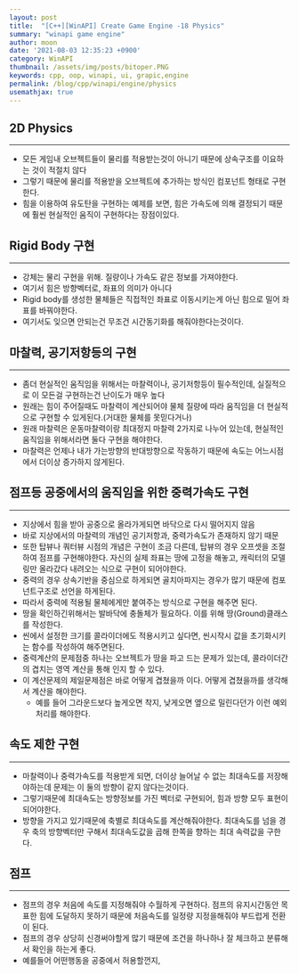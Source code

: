 ```yaml
---
layout: post
title:  "[C++][WinAPI] Create Game Engine -18 Physics"
summary: "winapi game engine"
author: moon
date: '2021-08-03 12:35:23 +0900'
category: WinAPI
thumbnail: /assets/img/posts/bitoper.PNG
keywords: cpp, oop, winapi, ui, grapic,engine
permalink: /blog/cpp/winapi/engine/physics
usemathjax: true
---
```

## 2D Physics

---

- 모든 게임내 오브젝트들이 물리를 적용받는것이 아니기 때문에 상속구조를 이요하는 것이 적절치 않다
- 그렇기 때문에 물리를 적용받을 오브젝트에 추가하는 방식인 컴포넌트 형태로 구현한다.
- 힘을 이용하여 유도탄을 구현하는 예제를 보면, 힘은 가속도에 의해 결정되기 때문에 훨씬 현실적인 움직이 구현하다는 장점이있다.

## Rigid Body 구현

---

- 강체는 물리 구현을 위해. 질량이나 가속도 같은 정보를 가져야한다.
- 여기서 힘은 방향벡터로, 좌표의 의미가 아니다
- Rigid body를 생성한 물체들은 직접적인 좌표로 이동시키는게 아닌 힘으로 밀어 좌표를 바꿔야한다.
- 여기서도 잊으면 안되는건 무조건 시간동기화를 해줘야한다는것이다.

## 마찰력, 공기저항등의 구현

---

- 좀더 현실적인 움직임을 위해서는 마찰력이나, 공기저항등이 필수적인데, 실질적으로 이 모든걸 구현하는건 난이도가 매우 높다
- 원래는 힘이 주어질때도 마찰력이 계산되어야 물체 질량에 따라 움직임을 더 현실적으로 구현할 수 있게된다.(거대한 물체를 못믿다거나)
- 원래 마찰력은 운동마찰력이랑 최대정지 마찰력 2가지로 나누어 있는데, 현실적인 움직임을 위해서라면 둘다 구현을 해야한다.
- 마찰력은 언제나 내가 가는방향의 반대방향으로 작동하기 때문에 속도는 어느시점에서 더이상 증가하지 않게된다.

## 점프등 공중에서의 움직임을 위한 중력가속도 구현

---

- 지상에서 힘을 받아 공중으로 올라가게되면 바닥으로 다시 떨어지지 않음
- 바로 지상에서의 마찰력의 개념인 공기저항과, 중력가속도가 존재하지 않기 때문
- 또한 탑뷰나 쿼터뷰 시점의 개념은 구현이 조금 다른데, 탑뷰의 경우 오프셋을 조절하여 점프를 구현해야한다. 자신의 실제 좌표는 땅에 고정을 해놓고, 캐릭터의 모델링만 올라갔다 내려오는 식으로 구현이 되어야한다.
- 중력의 경우 상속기반을 중심으로 하게되면 골치아파지는 경우가 많기 때문에 컴포넌트구조로 선언을 하게된다.
- 따라서 중력에 적용될 물체에게만 붙여주는 방식으로 구현을 해주면 된다.
- 땅을 확인하긴위해서는 발바닥에 충돌체가 필요하다. 이를 위해 땅(Ground)클래스를 작성한다.
- 씬에서 설정한 크기를 콜라이더에도 적용시키고 싶다면, 씬시작시 값을 초기화시키는 함수를 작성하여 해주면된다.
- 중력계산의 문제점중 하나는 오브젝트가 땅을 파고 드는 문제가 있는데, 콜라이더간의 겹치는 영역 계산을 통해 인지 할 수 있다.
- 이 계산문제의 제일문제점은 바로 어떻게 겹쳤을까 이다. 어떻게 겹쳤을까를 생각해서 계산을 해야한다.
    - 예를 들어 그라운드보다 높게오면 착지, 낮게오면 옆으로 밀린다던가 이런 예외처리를 해야한다.

## 속도 제한 구현

---

- 마찰력이나 중력가속도를 적용받게 되면, 더이상 늘어날 수 없는 최대속도를 저장해야하는데 문제는 이 둘의 방향이 같지 않다는것이다.
- 그렇기때문에 최대속도는 방향정보를 가진 벡터로 구현되어, 힘과 방향 모두 표현이 되어야한다.
- 방향을 가지고 있기때문에 축별로 최대속도를 계산해줘야한다. 최대속도를 넘을 경우 축의 방향벡터만 구해서 최대속도값을 곱해 한쪽을 향하는 최대 속력값을 구한다.

## 점프

---

- 점프의 경우 처음에 속도를 지정해줘야 수월하게 구현하다. 점프의 유지시간동안 목표한 힘에 도달하지 못하기 때문에  처음속도를 일정량 지정을해줘야 부드럽게 전환이 된다.
- 점프의 경우 상당히 신경써야할게 많기 때문에 조건을 하나하나 잘 체크하고 분류해서 확인을 하는게 좋다.
- 예를들어 어떤행동을 공중에서 허용할껀지,